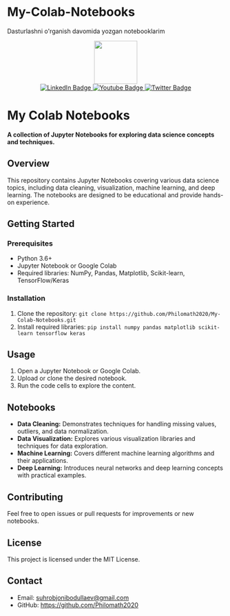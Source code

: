 # My-Colab-Notebooks
Dasturlashni o'rganish davomida yozgan notebooklarim

<div id="header" align="center">
  <img src="https://media.giphy.com/media/M9gbBd9nbDrOTu1Mqx/giphy.gif" width="100"/>
</div>
<div id="badges" align="center">
  <a href="your-linkedin-URL">
    <img src="https://img.shields.io/badge/LinkedIn-blue?style=for-the-badge&logo=linkedin&logoColor=white" alt="LinkedIn Badge"/>
  </a>
  <a href="http://philomath2024.tilda.ws">
    <img src="https://img.shields.io/badge/Web-black?style=for-the-badge&logo=youtube&logoColor=white" alt="Youtube Badge"/>
  </a>
  <a href="@Usmon_Muhammad">
    <img src="https://img.shields.io/badge/Telegram-blue?style=for-the-badge&logo=twitter&logoColor=white" alt="Twitter Badge"/>
  </a>
</div>
<div id="badges" align="center">
<img src="https://komarev.com/ghpvc/?username=Philomath2020&style=flat-square&color=blue" alt=""/ >
</div>

# My Colab Notebooks

**A collection of Jupyter Notebooks for exploring data science concepts and techniques.**

## Overview
This repository contains Jupyter Notebooks covering various data science topics, including data cleaning, visualization, machine learning, and deep learning. The notebooks are designed to be educational and provide hands-on experience.

## Getting Started

### Prerequisites
* Python 3.6+
* Jupyter Notebook or Google Colab
* Required libraries: NumPy, Pandas, Matplotlib, Scikit-learn, TensorFlow/Keras

### Installation
1. Clone the repository: `git clone https://github.com/Philomath2020/My-Colab-Notebooks.git`
2. Install required libraries: `pip install numpy pandas matplotlib scikit-learn tensorflow keras`

## Usage
1. Open a Jupyter Notebook or Google Colab.
2. Upload or clone the desired notebook.
3. Run the code cells to explore the content.

## Notebooks
* **Data Cleaning:** Demonstrates techniques for handling missing values, outliers, and data normalization.
* **Data Visualization:** Explores various visualization libraries and techniques for data exploration.
* **Machine Learning:** Covers different machine learning algorithms and their applications.
* **Deep Learning:** Introduces neural networks and deep learning concepts with practical examples.

## Contributing
Feel free to open issues or pull requests for improvements or new notebooks.

## License
This project is licensed under the MIT License.

## Contact
* Email: suhrobjonibodullaev@gmail.com
* GitHub: https://github.com/Philomath2020
